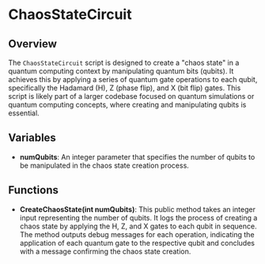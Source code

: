 # ChaosStateCircuit

## Overview
The `ChaosStateCircuit` script is designed to create a "chaos state" in a quantum computing context by manipulating quantum bits (qubits). It achieves this by applying a series of quantum gate operations to each qubit, specifically the Hadamard (H), Z (phase flip), and X (bit flip) gates. This script is likely part of a larger codebase focused on quantum simulations or quantum computing concepts, where creating and manipulating qubits is essential.

## Variables
- **numQubits**: An integer parameter that specifies the number of qubits to be manipulated in the chaos state creation process.

## Functions
- **CreateChaosState(int numQubits)**: This public method takes an integer input representing the number of qubits. It logs the process of creating a chaos state by applying the H, Z, and X gates to each qubit in sequence. The method outputs debug messages for each operation, indicating the application of each quantum gate to the respective qubit and concludes with a message confirming the chaos state creation.